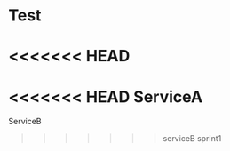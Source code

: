 # Test
<<<<<<< HEAD
=======
<<<<<<< HEAD
ServiceA
=======
ServiceB
>>>>>>> serviceB
>>>>>>> sprint1
